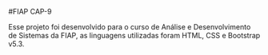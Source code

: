 #FIAP CAP-9

Esse projeto foi desenvolvido para o curso de Análise e Desenvolvimento de Sistemas da FIAP, as linguagens utilizadas foram HTML, CSS e Bootstrap v5.3.
